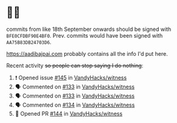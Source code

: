# 👋🏻
<!--
**aadibajpai/aadibajpai** is a ✨ _special_ ✨ repository because its `README.md` (this file) appears on your GitHub profile.
-->
commits from like 18th September onwards should be signed with `BFE0CFDBF90E4BF0`. Prev. commits would have been signed with `AA75B83DB24703D6`.

https://aadibajpai.com probably contains all the info I'd put here.

Recent activity ~~so people can stop saying I do nothing~~:
<!--START_SECTION:activity-->
1. ❗️ Opened issue [#145](https://github.com/VandyHacks/witness/issues/145) in [VandyHacks/witness](https://github.com/VandyHacks/witness)
2. 🗣 Commented on [#133](https://github.com/VandyHacks/witness/issues/133) in [VandyHacks/witness](https://github.com/VandyHacks/witness)
3. 🗣 Commented on [#133](https://github.com/VandyHacks/witness/issues/133) in [VandyHacks/witness](https://github.com/VandyHacks/witness)
4. 🗣 Commented on [#134](https://github.com/VandyHacks/witness/issues/134) in [VandyHacks/witness](https://github.com/VandyHacks/witness)
5. 💪 Opened PR [#144](https://github.com/VandyHacks/witness/pull/144) in [VandyHacks/witness](https://github.com/VandyHacks/witness)
<!--END_SECTION:activity-->
